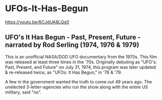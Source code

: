 # UFOs-It-Has-Begun

https://youtu.be/6CJdUA8LQg0

## UFO's It Has Begun - Past, Present, Future - narrated by Rod Serling (1974, 1976 & 1979)

<p>This is an unofficial NASA/DOD UFO documentary from the 1970s. This film was released at least three 
times in the '70s. Originally debuting as "UFO's: Past, Present, and Future" on July 31, 1974, this 
program was later updated & re-released twice, as "UFOs: It Has Begun," in '76 & '79.</p>
<p>A few in the government wanted the truth to come out 49 years ago.  The unelected 3-letter-agencies
who run the show along with the entire US military, said "no".</p>
